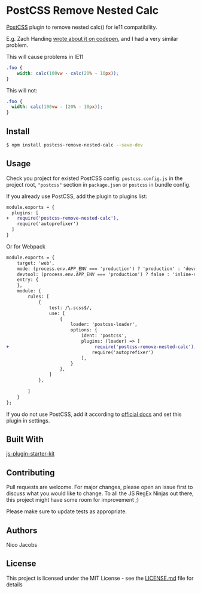 # PostCSS Remove Nested Calc

[PostCSS] plugin to remove nested calc() for ie11 compatibility.

[PostCSS]: https://github.com/postcss/postcss


E.g. Zach Handing [wrote about it on codepen], and I had a very similar problem.

[wrote about it on codepen]: https://codepen.io/zachhanding/post/nested-calc-functions-and-ie11

This will cause problems in IE11
```css
.foo {
    width: calc(100vw - calc(20% - 10px));
}
```


This will not:
```css
.foo {
  width: calc(100vw - (20% - 10px));
}
```

## Install 


```bash
$ npm install postcss-remove-nested-calc --save-dev
```

## Usage

Check you project for existed PostCSS config: `postcss.config.js`
in the project root, `"postcss"` section in `package.json`
or `postcss` in bundle config.

If you already use PostCSS, add the plugin to plugins list:

```diff
module.exports = {
  plugins: [
+   require('postcss-remove-nested-calc'),
    require('autoprefixer')
  ]
}

```
Or for Webpack
```diff
module.exports = {
    target: 'web',
    mode: (process.env.APP_ENV === 'production') ? 'production' : 'development',
    devtool: (process.env.APP_ENV === 'production') ? false : 'inline-source-map',
    entry: {
    },
    module: {
        rules: [
            {
                test: /\.scss$/,
                use: [
                    {
                        loader: 'postcss-loader',
                        options: {
                            ident: 'postcss',
                            plugins: (loader) => [
+                                require('postcss-remove-nested-calc'),
                                require('autoprefixer')
                            ],
                        }
                    },
                ]
            },
            
        ]
    }
};
```

If you do not use PostCSS, add it according to [official docs]
and set this plugin in settings.

## Built With

[js-plugin-starter-kit](https://github.com/course-one/js-plugin-starter-kit)

[official docs]: https://github.com/postcss/postcss#usage

## Contributing
Pull requests are welcome. For major changes, please open an issue first to discuss what you would like to change.
To all the JS RegEx Ninjas out there, this project might have some room for improvement ;)

Please make sure to update tests as appropriate.

## Authors

Nico Jacobs

## License

This project is licensed under the MIT License - see the [LICENSE.md](LICENSE.md) file for details
